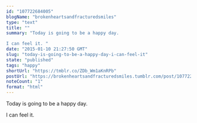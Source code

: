 ```yaml
---
id: "107722684005"
blogName: "brokenheartsandfracturedsmiles"
type: "text"
title: ""
summary: "Today is going to be a happy day.

I can feel it. "
date: "2015-01-10 21:27:50 GMT"
slug: "today-is-going-to-be-a-happy-day-i-can-feel-it"
state: "published"
tags: "happy"
shortUrl: "https://tmblr.co/ZDb_Wm1aKnRPb"
postUrl: "https://brokenheartsandfracturedsmiles.tumblr.com/post/107722684005/today-is-going-to-be-a-happy-day-i-can-feel-it"
noteCount: "1"
format: "html"
---
```


Today is going to be a happy day.

I can feel it.